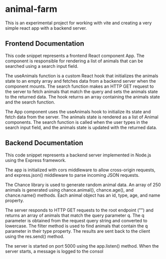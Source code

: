 # animal-farm
This is an experimental project for working with vite and creating a very simple react app with a backend server.

## Frontend Documentation
This code snippet represents a frontend React component App. The component is responsible for rendering a list of animals that can be searched using a search input field.

The useAnimals function is a custom React hook that initializes the animals state to an empty array and fetches data from a backend server when the component mounts. The search function makes an HTTP GET request to the server to fetch animals that match the query and sets the animals state to the returned data. The hook returns an array containing the animals state and the search function.

The App component uses the useAnimals hook to initialize its state and fetch data from the server. The animals state is rendered as a list of Animal components. The search function is called when the user types in the search input field, and the animals state is updated with the returned data.

## Backend Documentation
This code snippet represents a backend server implemented in Node.js using the Express framework.

The app is initialized with cors middleware to allow cross-origin requests, and express.json() middleware to parse incoming JSON requests.

The Chance library is used to generate random animal data. An array of 250 animals is generated using chance.animal(), chance.age(), and chance.name() methods. Each animal object has an id, type, age, and name property.

The server responds to HTTP GET requests to the root endpoint ("") and returns an array of animals that match the query parameter q. The q parameter is obtained from the request query string and converted to lowercase. The filter method is used to find animals that contain the q parameter in their type property. The results are sent back to the client using the res.send() method.

The server is started on port 5000 using the app.listen() method. When the server starts, a message is logged to the consol

